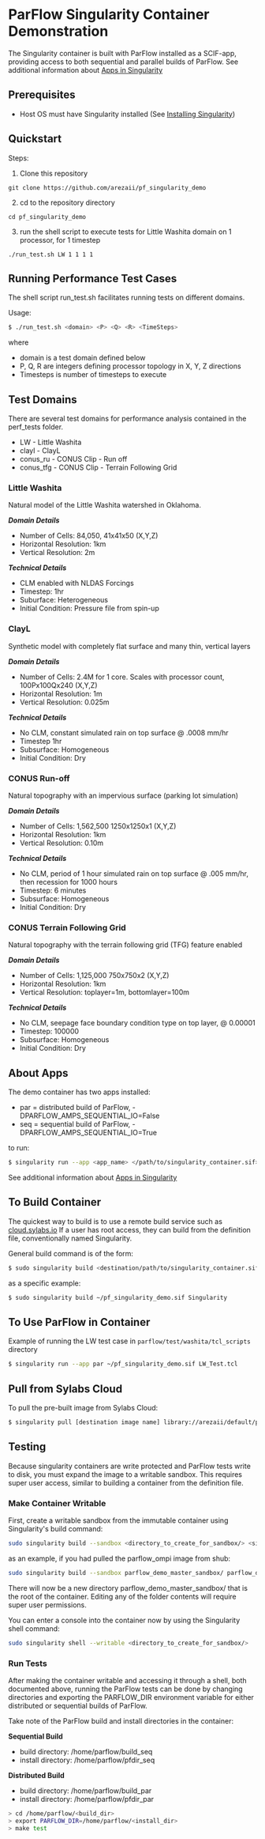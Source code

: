 # ParFlow Singularity Container Demonstration

The Singularity container is built with ParFlow installed as a SCIF-app, providing access to both sequential and parallel 
builds of ParFlow. See additional information about [Apps in Singularity](https://sylabs.io/guides/3.3/user-guide/definition_files.html?highlight=apps#apps)

## Prerequisites
- Host OS must have Singularity installed (See [Installing Singularity](https://sylabs.io/guides/3.3/user-guide/installation.html))

## Quickstart
Steps:
1. Clone this repository
```
git clone https://github.com/arezaii/pf_singularity_demo
```
2. cd to the repository directory
```
cd pf_singularity_demo
```
3. run the shell script to execute tests for Little Washita domain on 1 processor, for 1 timestep
```
./run_test.sh LW 1 1 1 1
```

## Running Performance Test Cases
The shell script run_test.sh facilitates running tests on different domains.

Usage: 
```bash
$ ./run_test.sh <domain> <P> <Q> <R> <TimeSteps>
```

where
* domain is a test domain defined below
* P, Q, R are integers defining processor topology in X, Y, Z directions
* Timesteps is number of timesteps to execute 

## Test Domains

There are several test domains for performance analysis contained in the perf_tests folder.

* LW - Little Washita 
* clayl - ClayL
* conus_ru - CONUS Clip - Run off
* conus_tfg - CONUS Clip - Terrain Following Grid

### Little Washita
Natural model of the Little Washita watershed in Oklahoma.

***Domain Details***
* Number of Cells: 84,050, 41x41x50 (X,Y,Z) 
* Horizontal Resolution: 1km
* Vertical Resolution: 2m

***Technical Details***
* CLM enabled with NLDAS Forcings
* Timestep: 1hr
* Suburface: Heterogeneous
* Initial Condition: Pressure file from spin-up

### ClayL
Synthetic model with completely flat surface and many thin, vertical layers

***Domain Details***
* Number of Cells: 2.4M for 1 core. Scales with processor count, 100Px100Qx240 (X,Y,Z)
* Horizontal Resolution: 1m
* Vertical Resolution: 0.025m

***Technical Details***
* No CLM, constant simulated rain on top surface @ .0008 mm/hr
* Timestep 1hr
* Subsurface: Homogeneous
* Initial Condition: Dry

### CONUS Run-off
Natural topography with an impervious surface (parking lot simulation)

***Domain Details***
* Number of Cells: 1,562,500 1250x1250x1 (X,Y,Z)
* Horizontal Resolution: 1km
* Vertical Resolution: 0.10m

***Technical Details***
* No CLM, period of 1 hour simulated rain on top surface @ .005 mm/hr, then recession for 1000 hours
* Timestep: 6 minutes
* Subsurface: Homogeneous
* Initial Condition: Dry


### CONUS Terrain Following Grid
Natural topography with the terrain following grid (TFG) feature enabled

***Domain Details***
* Number of Cells: 1,125,000 750x750x2 (X,Y,Z)
* Horizontal Resolution: 1km
* Vertical Resolution: toplayer=1m, bottomlayer=100m

***Technical Details***
* No CLM, seepage face boundary condition type on top layer, @ 0.00001 
* Timestep: 100000
* Subsurface: Homogeneous
* Initial Condition: Dry


## About Apps
The demo container has two apps installed:
- par = distributed build of ParFlow, -DPARFLOW_AMPS_SEQUENTIAL_IO=False
- seq = sequential build of ParFlow, -DPARFLOW_AMPS_SEQUENTIAL_IO=True

to run:
```bash
$ singularity run --app <app_name> </path/to/singularity_container.sif> <.tcl input file>
```

See additional information about [Apps in Singularity](https://sylabs.io/guides/3.3/user-guide/definition_files.html?highlight=apps#apps)


## To Build Container
The quickest way to build is to use a remote build service such as [cloud.sylabs.io](https://cloud.sylabs.io/builder)
If a user has root access, they can build from the definition file, conventionally named Singularity.

General build command is of the form:
```bash
$ sudo singularity build <destination/path/to/singularity_container.sif> <Singularity definition file>
```

as a specific example:
```bash
$ sudo singularity build ~/pf_singularity_demo.sif Singularity
```

## To Use ParFlow in Container

Example of running the LW test case in `parflow/test/washita/tcl_scripts` directory

```bash
$ singularity run --app par ~/pf_singularity_demo.sif LW_Test.tcl
```

## Pull from Sylabs Cloud
To pull the pre-built image from Sylabs Cloud:
```bash
$ singularity pull [destination image name] library://arezaii/default/parflow_demo:master
```


## Testing

Because singularity containers are write protected and ParFlow tests write to disk, you must expand the image to a writable sandbox.
This requires super user access, similar to building a container from the definition file.

### Make Container Writable

First, create a writable sandbox from the immutable container using Singularity's build command:
```bash
sudo singularity build --sandbox <directory_to_create_for_sandbox/> <singularity_container>
```

as an example, if you had pulled the parflow_ompi image from shub:
```bash
sudo singularity build --sandbox parflow_demo_master_sandbox/ parflow_demo_master.sif
```

There will now be a new directory parflow_demo_master_sandbox/ that is the root of the container.
Editing any of the folder contents will require super user permissions.


You can enter a console into the container now by using the Singularity shell command:
```bash
sudo singularity shell --writable <directory_to_create_for_sandbox/>
```

### Run Tests

After making the container writable and accessing it through a shell, both documented above, running the ParFlow
tests can be done by changing directories and exporting the PARFLOW_DIR environment variable for either distributed 
or sequential builds of ParFlow.

Take note of the ParFlow build and install directories in the container:

**Sequential Build**
* build directory: /home/parflow/build_seq
* install directory: /home/parflow/pfdir_seq

**Distributed Build**
* build directory: /home/parflow/build_par
* install directory: /home/parflow/pfdir_par

```bash
> cd /home/parflow/<build_dir>
> export PARFLOW_DIR=/home/parflow/<install_dir> 
> make test
```
